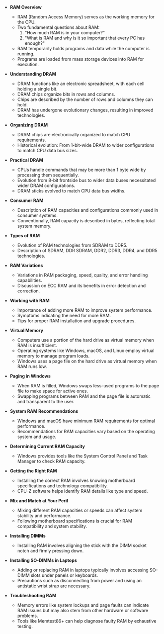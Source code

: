 - **RAM Overview**
  - RAM (Random Access Memory) serves as the working memory for the CPU.
  - Two fundamental questions about RAM:
    1. "How much RAM is in your computer?"
    2. "What is RAM and why is it so important that every PC has enough?"
  - RAM temporarily holds programs and data while the computer is running.
  - Programs are loaded from mass storage devices into RAM for execution.
  
- **Understanding DRAM**
  - DRAM functions like an electronic spreadsheet, with each cell holding a single bit.
  - DRAM chips organize bits in rows and columns.
  - Chips are described by the number of rows and columns they can hold.
  - DRAM has undergone evolutionary changes, resulting in improved technologies.
  
- **Organizing DRAM**
  - DRAM chips are electronically organized to match CPU requirements.
  - Historical evolution: From 1-bit-wide DRAM to wider configurations to match CPU data bus sizes.
  
- **Practical DRAM**
  - CPUs handle commands that may be more than 1 byte wide by processing them sequentially.
  - Evolution from 8-bit frontside bus to wider data buses necessitated wider DRAM configurations.
  - DRAM sticks evolved to match CPU data bus widths.
  
- **Consumer RAM**
  - Description of RAM capacities and configurations commonly used in consumer systems.
  - Conventionally, RAM capacity is described in bytes, reflecting total system memory.
  
- **Types of RAM**
  - Evolution of RAM technologies from SDRAM to DDR5.
  - Description of SDRAM, DDR SDRAM, DDR2, DDR3, DDR4, and DDR5 technologies.
  
- **RAM Variations**
  - Variations in RAM packaging, speed, quality, and error handling capabilities.
  - Discussion on ECC RAM and its benefits in error detection and correction.
  
- **Working with RAM**
  - Importance of adding more RAM to improve system performance.
  - Symptoms indicating the need for more RAM.
  - Tips for proper RAM installation and upgrade procedures.

- **Virtual Memory**
  - Computers use a portion of the hard drive as virtual memory when RAM is insufficient.
  - Operating systems like Windows, macOS, and Linux employ virtual memory to manage program loads.
  - Windows uses a page file on the hard drive as virtual memory when RAM runs low.

- **Paging in Windows**
  - When RAM is filled, Windows swaps less-used programs to the page file to make space for active ones.
  - Swapping programs between RAM and the page file is automatic and transparent to the user.

- **System RAM Recommendations**
  - Windows and macOS have minimum RAM requirements for optimal performance.
  - Recommendations for RAM capacities vary based on the operating system and usage.

- **Determining Current RAM Capacity**
  - Windows provides tools like the System Control Panel and Task Manager to check RAM capacity.

- **Getting the Right RAM**
  - Installing the correct RAM involves knowing motherboard specifications and technology compatibility.
  - CPU-Z software helps identify RAM details like type and speed.

- **Mix and Match at Your Peril**
  - Mixing different RAM capacities or speeds can affect system stability and performance.
  - Following motherboard specifications is crucial for RAM compatibility and system stability.

- **Installing DIMMs**
  - Installing RAM involves aligning the stick with the DIMM socket notch and firmly pressing down.

- **Installing SO-DIMMs in Laptops**
  - Adding or replacing RAM in laptops typically involves accessing SO-DIMM slots under panels or keyboards.
  - Precautions such as disconnecting from power and using an antistatic wrist strap are necessary.

- **Troubleshooting RAM**
  - Memory errors like system lockups and page faults can indicate RAM issues but may also stem from other hardware or software problems.
  - Tools like Memtest86+ can help diagnose faulty RAM by exhaustive testing.